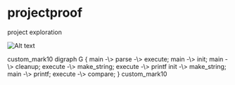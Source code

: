 # projectproof
project exploration

![Alt text](https://g.gravizo.com/source/custom_mark10?https://github.com/louisrubet/projectproof/blob/master/README.md)
<summary></summary>
custom_mark10
 digraph G {
   main -\> parse -\> execute;
   main -\> init;
   main -\> cleanup;
   execute -\> make_string;
   execute -\> printf
   init -\> make_string;
   main -\> printf;
   execute -\> compare;
 }
custom_mark10
</details>
